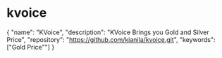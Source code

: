 # kvoice
{
  "name": "KVoice",
  "description": "KVoice Brings you Gold and Silver Price",
  "repository": "https://github.com/kianila/kvoice.git",
  "keywords": ["Gold Price""]
}
